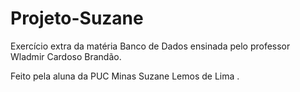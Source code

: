 # Projeto-Suzane
Exercício extra da matéria Banco de Dados ensinada pelo professor Wladmir Cardoso Brandão. 

Feito pela aluna da PUC Minas Suzane Lemos de Lima .
